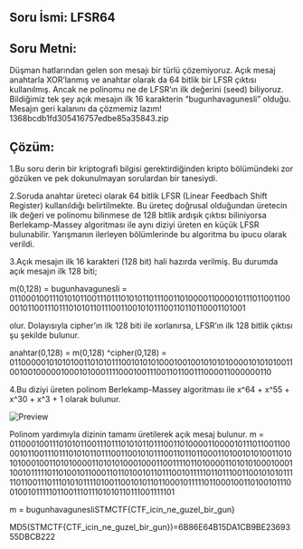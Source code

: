 
## Soru İsmi: LFSR64

## Soru Metni: 
Düşman hatlarından gelen son mesajı bir türlü çözemiyoruz. Açık mesaj anahtarla XOR’lanmış ve anahtar olarak da 64 bitlik bir LFSR çıktısı kullanılmış. Ancak ne polinomu ne de LFSR’ın ilk değerini (seed) biliyoruz. Bildiğimiz tek şey açık mesajın ilk 16 karakterin “bugunhavagunesli” olduğu. Mesajın geri kalanını da çözmemiz lazım!
1368bcdb1fd305416757edbe85a35843.zip

## Çözüm: 

1.Bu soru derin bir kriptografi bilgisi gerektirdiğinden kripto bölümündeki zor gözüken ve pek dokunulmayan sorulardan bir tanesiydi.

2.Soruda anahtar üreteci olarak 64 bitlik LFSR (Linear Feedbach Shift Register) kullanıldığı belirtilmekte. Bu üreteç doğrusal olduğundan üretecin ilk değeri ve polinomu bilinmese de 128 bitlik ardışık çıktısı biliniyorsa Berlekamp-Massey algoritması ile aynı diziyi üreten en küçük LFSR bulunabilir. Yarışmanın ilerleyen bölümlerinde bu algoritma bu ipucu olarak verildi.

3.Açık mesajın ilk 16 karakteri (128 bit) hali hazırda verilmiş. Bu durumda açık mesajın ilk 128 biti;

m(0,128) = bugunhavagunesli = 01100010011101010110011101110101011011100110100001100001011101100110000101100111011101010110111001100101011100110110110001101001

olur. Dolayısıyla cipher’ın ilk 128 biti ile xorlanırsa, LFSR’ın ilk 128 bitlik çıktısı şu şekilde bulunur.

anahtar(0,128) = m(0,128) ^cipher(0,128) = 
01100000101010100110101011100101010100010010010101010000101010100110010010000010001010001111000100111001101100111000011000000110

4.Bu diziyi üreten polinom Berlekamp-Massey algoritması ile x^64 + x^55 + x^30 + x^3 + 1 olarak bulunur.

![Preview](https://github.com/stmctf/stmctf17/blob/master/CRYPTO/LFSR64/lsfr1.png)

Polinom yardımıyla dizinin tamamı üretilerek açık mesaj bulunur.
m = 01100010011101010110011101110101011011100110100001100001011101100110000101100111011101010110111001100101011100110110110001101001010100110101010001001101010000110101010001000110011110110100001101010100010001100101111101101001011000110110100101101110010111110110111001100101010111110110011101110101011110100110010101101100010111110110001001101001011100100101111101100111011101010110111001111101

m = bugunhavagunesliSTMCTF{CTF_icin_ne_guzel_bir_gun}

MD5(STMCTF{CTF_icin_ne_guzel_bir_gun})=6B86E64B15DA1CB9BE2369355DBCB222
